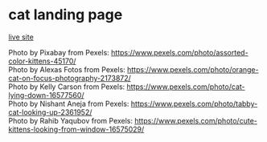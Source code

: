 # cat landing page

[live site](https://torrigreen.github.io/landing-page)

Photo by Pixabay from Pexels: https://www.pexels.com/photo/assorted-color-kittens-45170/  
Photo by Alexas Fotos from Pexels: https://www.pexels.com/photo/orange-cat-on-focus-photography-2173872/  
Photo by Kelly  Carson from Pexels: https://www.pexels.com/photo/cat-lying-down-16577560/  
Photo by Nishant Aneja from Pexels: https://www.pexels.com/photo/tabby-cat-looking-up-2361952/  
Photo by Rahib Yaqubov from Pexels: https://www.pexels.com/photo/cute-kittens-looking-from-window-16575029/  